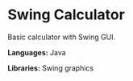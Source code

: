 # Swing Calculator
Basic calculator with Swing GUI.

**Languages:** Java

**Libraries:** Swing graphics
